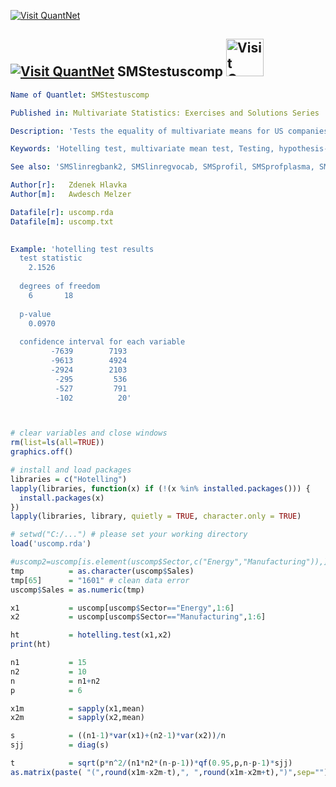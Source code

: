 [<img src="https://github.com/QuantLet/Styleguide-and-Validation-procedure/blob/master/pictures/banner.png" alt="Visit QuantNet">](http://quantlet.de/index.php?p=info)

## [<img src="https://github.com/QuantLet/Styleguide-and-Validation-procedure/blob/master/pictures/qloqo.png" alt="Visit QuantNet">](http://quantlet.de/) **SMStestuscomp** [<img src="https://github.com/QuantLet/Styleguide-and-Validation-procedure/blob/master/pictures/QN2.png" width="60" alt="Visit QuantNet 2.0">](http://quantlet.de/d3/ia)


```yaml
Name of Quantlet: SMStestuscomp 

Published in: Multivariate Statistics: Exercises and Solutions Series  

Description: 'Tests the equality of multivariate means for US companies. See Exercise 7.8' 

Keywords: 'Hotelling test, multivariate mean test, Testing, hypothesis-testing' 

See also: 'SMSlinregbank2, SMSlinregvocab, SMSprofil, SMSprofplasma, SMStestcov, SMStestcovwais, SMStestsim, SMStestuscomp' 

Author[r]:   Zdenek Hlavka 
Author[m]:   Awdesch Melzer 

Datafile[r]: uscomp.rda 
Datafile[m]: uscomp.txt 

 
Example: 'hotelling test results 
  test statistic
    2.1526
  
  degrees of freedom
    6       18
    
  p-value
    0.0970
  
  confidence interval for each variable 
         -7639        7193 
         -9613        4924 
         -2924        2103 
          -295         536 
          -527         791 
          -102          20' 

```

```R


# clear variables and close windows
rm(list=ls(all=TRUE))
graphics.off()

# install and load packages
libraries = c("Hotelling")
lapply(libraries, function(x) if (!(x %in% installed.packages())) {
  install.packages(x)
})
lapply(libraries, library, quietly = TRUE, character.only = TRUE)

# setwd("C:/...") # please set your working directory
load('uscomp.rda')

#uscomp2=uscomp[is.element(uscomp$Sector,c("Energy","Manufacturing")),]
tmp          = as.character(uscomp$Sales)
tmp[65]      = "1601" # clean data error
uscomp$Sales = as.numeric(tmp)

x1           = uscomp[uscomp$Sector=="Energy",1:6]
x2           = uscomp[uscomp$Sector=="Manufacturing",1:6]

ht           = hotelling.test(x1,x2)
print(ht)

n1           = 15
n2           = 10
n            = n1+n2
p            = 6

x1m          = sapply(x1,mean)
x2m          = sapply(x2,mean)

s            = ((n1-1)*var(x1)+(n2-1)*var(x2))/n
sjj          = diag(s)

t            = sqrt(p*n^2/(n1*n2*(n-p-1))*qf(0.95,p,n-p-1)*sjj)
as.matrix(paste( "(",round(x1m-x2m-t),", ",round(x1m-x2m+t),")",sep=""),ncol=1)

```
